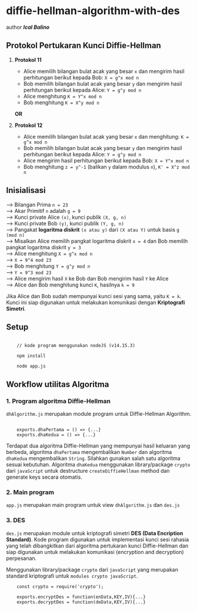 # diffie-hellman-algorithm-with-des

author **_Ical Balino_**

## Protokol Pertukaran Kunci Diffie-Hellman
1. **Protokol 11**
    - Alice memilih bilangan bulat acak yang besar `x` dan mengirim hasil perhitungan berikut kepada Bob: `X = g^x mod n`
    - Bob memilih bilangan bulat acak yang besar `y` dan mengirim hasil perhitungan berikut kepada Alice: `Y = g^y mod n`
    - Alice menghitung `K = Y^x mod n`
    - Bob menghitung `K = X^y mod n`

    **OR**

2. **Protokol 12**
    - Alice memilih bilangan bulat acak yang besar `x` dan menghitung: `K = g^x mod n`
    - Bob memilih bilangan bulat acak yang besar `y` dan mengirim hasil perhitungan berikut kepada Alice: `Y = g^y mod n`
    - Alice mengirim hasil perhitungan berikut kepada Bob: `X = Y^x mod n`
    - Bob menghitung `z = y^-1` (balikan `y` dalam modulus `n`), `K' = X^z mod n`

## Inisialisasi
--> Bilangan Prima `n = 23` <br>
--> Akar Primitif `n` adalah `g = 9` <br>
--> Kunci private Alice `(x)`, kunci publik `(X, g, n)` <br>
--> Kunci private Bob `(y)`, kunci publik `(Y, g, n)` <br>
--> Pangakat **logaritma diskrit** `(x atau y)` dari `(X atau Y)` untuk basis `g (mod n)` <br>
--> Misalkan Alice memilih pangkat logaritma diskrit `x = 4` dan Bob memilih pangkat logaritma diskrit `y = 3` <br>
--> Alice menghitung `X = g^x mod n` <br>
--> `X = 9^4 mod 23` <br>
--> Bob menghitung `Y = g^y mod n` <br>
--> `Y = 9^3 mod 23` <br>
--> Alice mengirim hasil `X` ke Bob dan Bob mengirim hasil `Y` ke Alice <br>
--> Alice dan Bob menghitung kunci `K`, hasilnya `k = 9`

Jika Alice dan Bob sudah mempunyai kunci sesi yang sama, yaitu `K = k`. Kunci ini siap digunakan untuk melakukan komunikasi dengan **Kriptografi Simetri**.

## Setup
```

    // kode program menggunakan nodeJS (v14.15.3)

    npm install

    node app.js

```

## Workflow utilitas Algoritma
### 1. Program algoritma Diffie-Hellman
`dhAlgorithm.js` merupakan module program untuk Diffie-Hellman Algorithm.

```

    exports.dhaPertama = () => {...}
    exports.dhaKedua = () => {...}

```

Terdapat dua algoritma Diffie-Hellman yang mempunyai hasil keluaran yang berbeda, algoritma `dhaPertama` mengembalikan `Number` dan algoritma `dhaKedua` mengembalikan `String`. Silahkan gunakan salah satu algoritma sesuai kebutuhan. Algoritma `dhaKedua` menggunakan library/package `crypto` dari `javaScript` untuk destructure `createDiffieHellman` method dan generate keys secara otomatis.

### 2. Main program
`app.js` merupakan main program untuk view `dhAlgorithm.js` dan `des.js`

### 3. DES
`des.js` merupakan module untuk kriptografi simetri **DES (Data Encription Standard)**. Kode program digunakan untuk implementasi kunci sesi rahasia yang telah dibangkitkan dari algoritma pertukaran kunci Diffie-Hellman dan siap digunakan untuk melakukan komunikasi (encryption and decryption) perpesanan.

Menggunakan library/package `crypto` dari `javaScript` yang merupakan standard kriptografi untuk `modules crypto javaScript`.

```
    const crypto = require('crypto');

    exports.encryptDes = function(enData,KEY,IV){...}
    exports.decryptDes = function(deData,KEY,IV){...}

```
